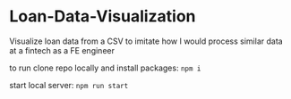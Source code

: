 # Loan-Data-Visualization
Visualize loan data from a CSV to imitate how I would process similar data at a fintech as a FE engineer

to run clone repo locally and install packages: `npm i`

start local server: `npm run start`

